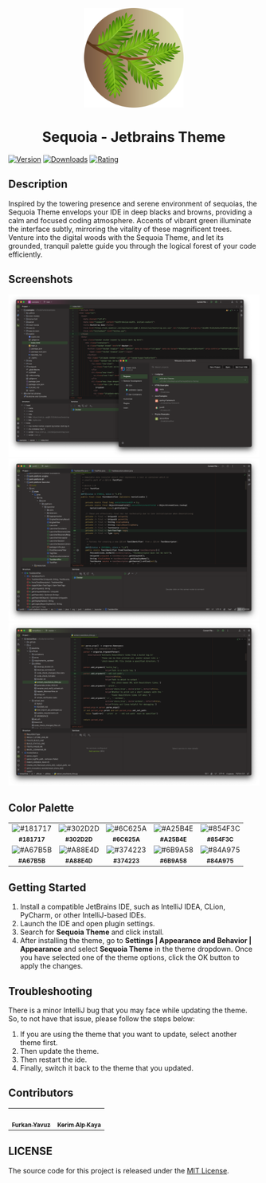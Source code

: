 <p align="center">
   <a href="https://plugins.jetbrains.com/plugin/22826-sequoia-theme">
    <img src="icon.png" alt="Logo" width=200>
  </a>
</p>

<h1 align="center">
Sequoia - Jetbrains Theme
</h1>

[![Version](https://img.shields.io/jetbrains/plugin/v/22826-sequoia-theme.svg?label=Version&style=for-the-badge&logo=jetbrains)](https://plugins.jetbrains.com/plugin/22826-sequoia-theme)
[![Downloads](https://img.shields.io/jetbrains/plugin/d/22826-sequoia-theme.svg?style=for-the-badge&logo=jetbrains)](https://plugins.jetbrains.com/plugin/22826-sequoia-theme)
[![Rating](https://img.shields.io/jetbrains/plugin/r/rating/22826-sequoia-theme?label=Rating&style=for-the-badge&logo=jetbrains)](https://plugins.jetbrains.com/plugin/22826-sequoia-theme)

## Description

Inspired by the towering presence and serene environment of sequoias, the Sequoia Theme envelops your IDE in deep blacks
and browns, providing a calm and focused coding atmosphere. Accents of vibrant green illuminate the interface subtly,
mirroring the vitality of these magnificent trees. Venture into the digital woods with the Sequoia Theme, and let its
grounded, tranquil palette guide you through the logical forest of your code efficiently.

## Screenshots

<img src="screenshot-1.png" alt="screenshot">
<img src="screenshot-2.png" alt="screenshot">
<img src="screenshot-3.png" alt="screenshot">

## Color Palette

<table>
   <tr>
      <td align="center"><img src="https://codigrate.com/util/color/181717.png" alt="#181717"><br/><sub><b>#181717</b></sub><br/></td>
      <td align="center"><img src="https://codigrate.com/util/color/302D2D.png" alt="#302D2D"><br/><sub><b>#302D2D</b></sub><br/></td>
      <td align="center"><img src="https://codigrate.com/util/color/6C625A.png" alt="#6C625A"><br/><sub><b>#6C625A</b></sub><br/></td>
      <td align="center"><img src="https://codigrate.com/util/color/A25B4E.png" alt="#A25B4E"><br/><sub><b>#A25B4E</b></sub><br/></td>
      <td align="center"><img src="https://codigrate.com/util/color/854F3C.png" alt="#854F3C"><br/><sub><b>#854F3C</b></sub><br/></td>
   </tr>
   <tr>
      <td align="center"><img src="https://codigrate.com/util/color/A67B5B.png" alt="#A67B5B"><br/><sub><b>#A67B5B</b></sub><br/></td>
      <td align="center"><img src="https://codigrate.com/util/color/A88E4D.png" alt="#A88E4D"><br/><sub><b>#A88E4D</b></sub><br/></td>
      <td align="center"><img src="https://codigrate.com/util/color/374223.png" alt="#374223"><br/><sub><b>#374223</b></sub><br/></td>
      <td align="center"><img src="https://codigrate.com/util/color/6B9A58.png" alt="#6B9A58"><br/><sub><b>#6B9A58</b></sub><br/></td>
      <td align="center"><img src="https://codigrate.com/util/color/84A975.png" alt="#84A975"><br/><sub><b>#84A975</b></sub><br/></td>
   </tr>
</table>

## Getting Started

1. Install a compatible JetBrains IDE, such as IntelliJ IDEA, CLion, PyCharm, or other IntelliJ-based IDEs.
2. Launch the IDE and open plugin settings.
3. Search for **Sequoia Theme** and click install.
4. After installing the theme, go to **Settings | Appearance and Behavior | Appearance** and select **Sequoia
   Theme** in the theme dropdown. Once you have selected one of the theme options, click the OK button to apply the
   changes.

## Troubleshooting

There is a minor IntelliJ bug that you may face while updating the theme.
So, to not have that issue, please follow the steps below:

1. If you are using the theme that you want to update, select another theme first.
2. Then update the theme.
3. Then restart the ide.
4. Finally, switch it back to the theme that you updated.

## Contributors

<!-- ALL-CONTRIBUTORS-LIST:START - Do not remove or modify this section -->
<!-- prettier-ignore-start -->
<!-- markdownlint-disable -->
<table>
  <tr>
    <td align="center"><a href="https://github.com/furknyavuz"><img src="https://avatars0.githubusercontent.com/u/2248168?s=460&u=435ef6ade0785a7a135ce56cae751fb3ade1d126&v=4" width="100px;" alt=""/><br /><sub><b>Furkan Yavuz</b></sub></a><br /></td>
    <td align="center"><a href="https://github.com/kerimalp"><img src="https://avatars.githubusercontent.com/u/90132495?v=4" width="100px;" alt=""/><br /><sub><b>Kerim Alp Kaya</b></sub></a><br /></td>
  </tr>
</table>

<!-- markdownlint-enable -->
<!-- prettier-ignore-end -->

<!-- ALL-CONTRIBUTORS-LIST:END -->

## LICENSE

The source code for this project is released under the [MIT License](LICENSE).
